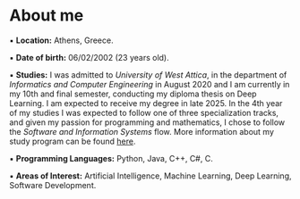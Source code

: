 # About me
▪ **Location:** Athens, Greece. 

▪ **Date of birth:** 06/02/2002 (23 years old).

▪ **Studies:** I was admitted to *University of West Attica*, in the department of *Informatics and Computer Engineering* in August 2020 and I am currently in my 10th and final semester, conducting my diploma thesis on Deep Learning. I am expected to receive my degree in late 2025. In the 4th year of my studies I was expected to follow one of three specialization tracks, and given my passion for programming and mathematics, I chose to follow the *Software and Information Systems* flow. More information about my study program can be found [here](https://ice.uniwa.gr/en/education-1/undergraduate/courses/).

▪ **Programming Languages:** Python, Java, C++, C#, C.

▪ **Areas of Interest:** Artificial Intelligence, Machine Learning, Deep Learning, Software Development.



